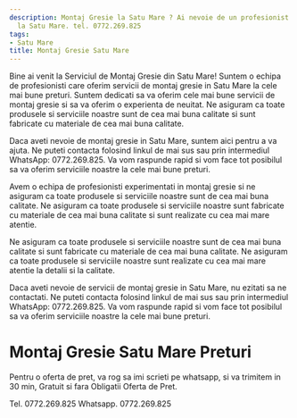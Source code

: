 ```yaml
---
description: Montaj Gresie la Satu Mare ? Ai nevoie de un profesionist in Montaj Gresie
  la Satu Mare. tel. 0772.269.825
tags:
- Satu Mare
title: Montaj Gresie Satu Mare
---
```




Bine ai venit la Serviciul de Montaj Gresie din Satu Mare! Suntem o echipa de profesionisti care oferim servicii de montaj gresie in Satu Mare la cele mai bune preturi. Suntem dedicati sa va oferim cele mai bune servicii de montaj gresie si sa va oferim o experienta de neuitat. Ne asiguram ca toate produsele si serviciile noastre sunt de cea mai buna calitate si sunt fabricate cu materiale de cea mai buna calitate.

Daca aveti nevoie de montaj gresie in Satu Mare, suntem aici pentru a va ajuta. Ne puteti contacta folosind linkul de mai sus sau prin intermediul WhatsApp: 0772.269.825. Va vom raspunde rapid si vom face tot posibilul sa va oferim serviciile noastre la cele mai bune preturi.

Avem o echipa de profesionisti experimentati in montaj gresie si ne asiguram ca toate produsele si serviciile noastre sunt de cea mai buna calitate. Ne asiguram ca toate produsele si serviciile noastre sunt fabricate cu materiale de cea mai buna calitate si sunt realizate cu cea mai mare atentie.

Ne asiguram ca toate produsele si serviciile noastre sunt de cea mai buna calitate si sunt fabricate cu materiale de cea mai buna calitate. Ne asiguram ca toate produsele si serviciile noastre sunt realizate cu cea mai mare atentie la detalii si la calitate.

Daca aveti nevoie de servicii de montaj gresie in Satu Mare, nu ezitati sa ne contactati. Ne puteti contacta folosind linkul de mai sus sau prin intermediul WhatsApp: 0772.269.825. Va vom raspunde rapid si vom face tot posibilul sa va oferim serviciile noastre la cele mai bune preturi.

# Montaj Gresie Satu Mare Preturi
Pentru o oferta de pret, va rog sa imi scrieti pe whatsapp, si va trimitem in 30 min, Gratuit si fara Obligatii Oferta de Pret.

Tel. 0772.269.825
Whatsapp. 0772.269.825